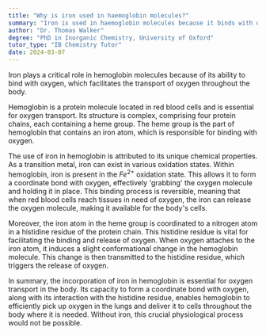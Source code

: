 ```yaml
---
title: "Why is iron used in haemoglobin molecules?"
summary: "Iron is used in haemoglobin molecules because it binds with oxygen, enabling the transport of oxygen throughout the body."
author: "Dr. Thomas Walker"
degree: "PhD in Inorganic Chemistry, University of Oxford"
tutor_type: "IB Chemistry Tutor"
date: 2024-03-07
---
```


Iron plays a critical role in hemoglobin molecules because of its ability to bind with oxygen, which facilitates the transport of oxygen throughout the body.

Hemoglobin is a protein molecule located in red blood cells and is essential for oxygen transport. Its structure is complex, comprising four protein chains, each containing a heme group. The heme group is the part of hemoglobin that contains an iron atom, which is responsible for binding with oxygen.

The use of iron in hemoglobin is attributed to its unique chemical properties. As a transition metal, iron can exist in various oxidation states. Within hemoglobin, iron is present in the $Fe^{2+}$ oxidation state. This allows it to form a coordinate bond with oxygen, effectively 'grabbing' the oxygen molecule and holding it in place. This binding process is reversible, meaning that when red blood cells reach tissues in need of oxygen, the iron can release the oxygen molecule, making it available for the body's cells.

Moreover, the iron atom in the heme group is coordinated to a nitrogen atom in a histidine residue of the protein chain. This histidine residue is vital for facilitating the binding and release of oxygen. When oxygen attaches to the iron atom, it induces a slight conformational change in the hemoglobin molecule. This change is then transmitted to the histidine residue, which triggers the release of oxygen.

In summary, the incorporation of iron in hemoglobin is essential for oxygen transport in the body. Its capacity to form a coordinate bond with oxygen, along with its interaction with the histidine residue, enables hemoglobin to efficiently pick up oxygen in the lungs and deliver it to cells throughout the body where it is needed. Without iron, this crucial physiological process would not be possible.
    